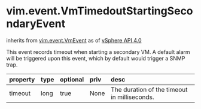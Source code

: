 vim.event.VmTimedoutStartingSecondaryEvent
==========================================
inherits from [vim.event.VmEvent](docs/vim.event.VmEvent.md)
as of [vSphere API 4.0](vim.version.md#vim.version.version5)


This event records timeout when starting a secondary VM.   A default alarm will be triggered upon this event, which by default   would trigger a SNMP trap.

| property | type | optional | priv | desc |
|:---------|:-----|:---------|:-----|:-----|
| timeout | long | true | None | The duration of the timeout in milliseconds. |


